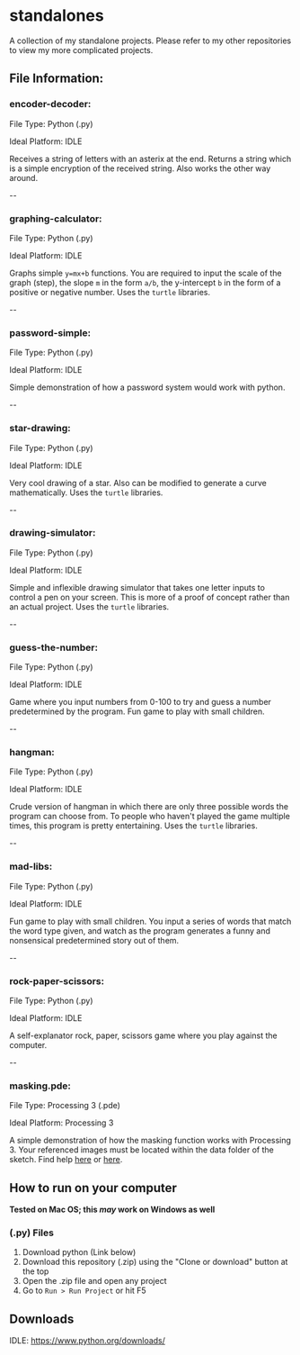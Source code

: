 # standalones
A collection of my standalone projects. Please refer to my other repositories to view my more complicated projects.

## File Information:
### encoder-decoder:
File Type: Python (.py)

Ideal Platform: IDLE

Receives a string of letters with an asterix at the end. Returns a string which is a simple encryption of the received string. Also works the other way around.

--

### graphing-calculator:
File Type: Python (.py)

Ideal Platform: IDLE

Graphs simple `y=mx+b` functions. You are required to input the scale of the graph (step), the slope `m` in the form `a/b`, the y-intercept `b` in the form of a positive or negative number. Uses the `turtle` libraries.

--

### password-simple:
File Type: Python (.py)

Ideal Platform: IDLE

Simple demonstration of how a password system would work with python.

--

### star-drawing:
File Type: Python (.py)

Ideal Platform: IDLE

Very cool drawing of a star. Also can be modified to generate a curve mathematically.  Uses the `turtle` libraries.

--

### drawing-simulator:
File Type: Python (.py)

Ideal Platform: IDLE

Simple and inflexible drawing simulator that takes one letter inputs to control a pen on your screen. This is more of a proof of concept rather than an actual project.  Uses the `turtle` libraries.

--

### guess-the-number:
File Type: Python (.py)

Ideal Platform: IDLE

Game where you input numbers from 0-100 to try and guess a number predetermined by the program. Fun game to play with small children.

--

### hangman:
File Type: Python (.py)

Ideal Platform: IDLE

Crude version of hangman in which there are only three possible words the program can choose from. To people who haven't played the game multiple times, this program is pretty entertaining. Uses the `turtle` libraries.

--

### mad-libs:
File Type: Python (.py)

Ideal Platform: IDLE

Fun game to play with small children. You input a series of words that match the word type given, and watch as the program generates a funny and nonsensical predetermined story out of them.

--

### rock-paper-scissors:
File Type: Python (.py)

Ideal Platform: IDLE

A self-explanator rock, paper, scissors game where you play against the computer.

--

### masking.pde:
File Type: Processing 3 (.pde)

Ideal Platform: Processing 3

A simple demonstration of how the masking function works with Processing 3. Your referenced images must be located within the data folder of the sketch. Find help [here](https://processing.org/examples/loaddisplayimage.html) or [here](https://processing.org/reference/).

## How to run on your computer
**Tested on Mac OS; this _may_ work on Windows as well**
### (.py) Files
1. Download python (Link below)
2. Download this repository (.zip) using the "Clone or download" button at the top
3. Open the .zip file and open any project
4. Go to `Run > Run Project` or hit F5

## Downloads
IDLE: https://www.python.org/downloads/
